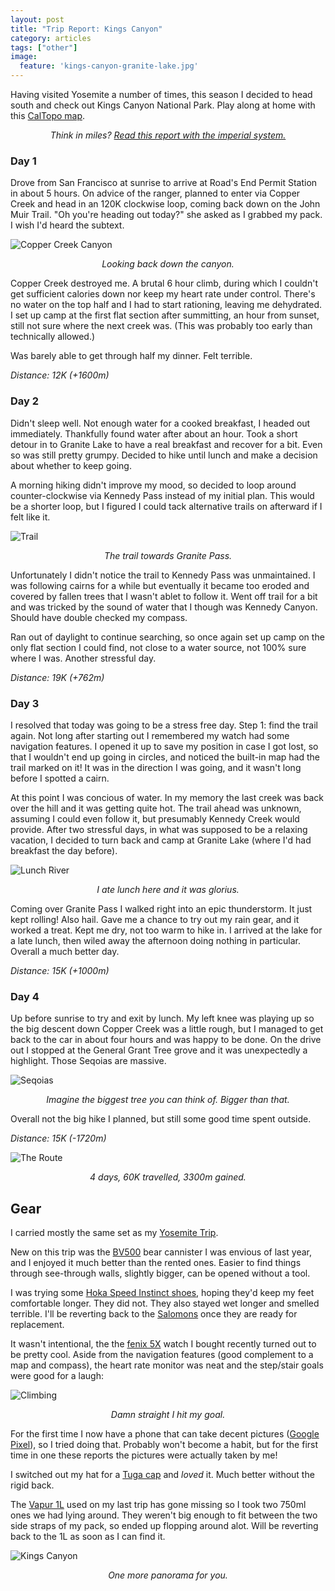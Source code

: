 ```yaml
---
layout: post
title: "Trip Report: Kings Canyon"
category: articles
tags: ["other"]
image:
  feature: 'kings-canyon-granite-lake.jpg'
---
```


Having visited Yosemite a number of times, this season I decided to head south and check out Kings Canyon National Park. Play along at home with this [CalTopo map](https://caltopo.com/m/1NV9).

<center><em>
<span data-alt="Think in kays?">Think in miles?</span> <a data-alt-href="?" href="?imperial=true">Read this report with the <span data-alt="metric">imperial</span> system.</a>
</em></center>
<p/>

### Day 1

Drove from San Francisco at sunrise to arrive at Road's End Permit Station in about 5 hours. On advice of the ranger, planned to enter via Copper Creek and head in an <span data-alt="80mi">120K</span> clockwise loop, coming back down on the John Muir Trail. "Oh you're heading out today?" she asked as I grabbed my pack. I wish I'd heard the subtext.

![Copper Creek Canyon](/images/kings-canyon-copper-creek.jpg)
<center><em>Looking back down the canyon.</em></center>
<p />

Copper Creek destroyed me. A brutal 6 hour climb, during which I couldn't get sufficient calories down nor keep my heart rate under control. There's no water on the top half and I had to start rationing, leaving me dehydrated. I set up camp at the first flat section after summitting, an hour from sunset, still not sure where the next creek was. (This was probably too early than technically allowed.)

Was barely able to get through half my dinner. Felt terrible.

_Distance: <span data-alt="7.3mi (+5275ft)">12K (+1600m)</span>_

### Day 2

Didn't sleep well. Not enough water for a cooked breakfast, I headed out immediately. Thankfully found water after about an hour. Took a short detour in to Granite Lake to have a real breakfast and recover for a bit. Even so was still pretty grumpy. Decided to hike until lunch and make a decision about whether to keep going.

A morning hiking didn't improve my mood, so decided to loop around counter-clockwise via Kennedy Pass instead of my initial plan. This would be a shorter loop, but I figured I could tack alternative trails on afterward if I felt like it.

![Trail](/images/kings-canyon-trail.jpg)
<center><em>The trail towards Granite Pass.</em></center>
<p />

Unfortunately I didn't notice the trail to Kennedy Pass was unmaintained. I was following cairns for a while but eventually it became too eroded and covered by fallen trees that I wasn't ablet to follow it. Went off trail for a bit and was tricked by the sound of water that I though was Kennedy Canyon. Should have double checked my compass.

Ran out of daylight to continue searching, so once again set up camp on the only flat section I could find, not close to a water source, not 100% sure where I was. Another stressful day.

_Distance: <span data-alt="12mi (+2500ft)">19K (+762m)</span>_

### Day 3

I resolved that today was going to be a stress free day. Step 1: find the trail again. Not long after starting out I remembered my watch had some navigation features. I opened it up to save my position in case I got lost, so that I wouldn't end up going in circles, and noticed the built-in map had the trail marked on it! It was in the direction I was going, and it wasn't long before I spotted a cairn.

At this point I was concious of water. In my memory the last creek was back over the hill and it was getting quite hot. The trail ahead was unknown, assuming I could even follow it, but presumably Kennedy Creek would provide. After two stressful days, in what was supposed to be a relaxing vacation, I decided to turn back and camp at Granite Lake (where I'd had breakfast the day before).

![Lunch River](/images/kings-canyon-lunch-river.jpg)
<center><em>I ate lunch here and it was glorius.</em></center>
<p />

Coming over Granite Pass I walked right into an epic thunderstorm. It just kept rolling! Also hail. Gave me a chance to try out my rain gear, and it worked a treat. Kept me dry, not too warm to hike in. I arrived at the lake for a late lunch, then wiled away the afternoon doing nothing in particular. Overall a much better day.

_Distance: <span data-alt="10mi (+3300ft)">15K (+1000m)</span>_

### Day 4

Up before sunrise to try and exit by lunch. My left knee was playing up so the big descent down Copper Creek was a little rough, but I managed to get back to the car in about four hours and was happy to be done. On the drive out I stopped at the General Grant Tree grove and it was unexpectedly a highlight. Those Seqoias are massive.

![Seqoias](/images/kings-canyon-seqoias.jpg)
<center><em>Imagine the biggest tree you can think of. Bigger than that.</em></center>
<p />

Overall not the big hike I planned, but still some good time spent outside.

_Distance: <span data-alt="10mi (-5650ft)">15K (-1720m)</span>_

![The Route](/images/kings-canyon-map.png)
<center><em>4 days, <span data-alt="37mi">60K</span> travelled, <span data-alt="10800ft">3300m</span> gained.</em></center>
<p />


## Gear

I carried mostly the same set as my [Yosemite Trip](yosemite-trip-report.html).

New on this trip was the [BV500](http://www.bearvault.com/) bear cannister I was envious of last year, and I enjoyed it much better than the rented ones. Easier to find things through see-through walls, slightly bigger, can be opened without a tool.

I was trying some [Hoka Speed Instinct shoes](http://www.hokaoneone.com/sale/speed-instinct/1012561.html), hoping they'd keep my feet comfortable longer. They did not. They also stayed wet longer and smelled terrible. I'll be reverting back to the [Salomons](http://www.salomon.com/us/product/sense-pro-2.html) once they are ready for replacement.

It wasn't intentional, the the [fenix 5X](https://buy.garmin.com/en-US/US/p/560327) watch I bought recently turned out to be pretty cool. Aside from the navigation features (good complement to a map and compass), the heart rate monitor was neat and the step/stair goals were good for a laugh:

![Climbing](/images/lol-climbing.png)
<center><em>Damn straight I hit my goal.</em></center>
<p />

For the first time I now have a phone that can take decent pictures ([Google Pixel](https://madeby.google.com/phone/)), so I tried doing that. Probably won't become a habit, but for the first time in one these reports the pictures were actually taken by me!

I switched out my hat for a [Tuga cap](https://www.amazon.com/gp/product/B00YTFNAJK/ref=oh_aui_detailpage_o00_s01?ie=UTF8&psc=1) and _loved_ it. Much better without the rigid back.

The [Vapur 1L](https://www.amazon.com/Vapur-Element-Bottle-Water-1-Liter/dp/B007UU6JI0/) used on my last trip has gone missing so I took two 750ml ones we had lying around. They weren't big enough to fit between the two side straps of my pack, so ended up flopping around alot. Will be reverting back to the 1L as soon as I can find it.

![Kings Canyon](/images/kings-canyon-pano.jpg)
<center><em>One more panorama for you.</em></center>
<p />
